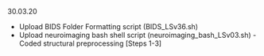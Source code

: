 30.03.20

- Upload BIDS Folder Formatting script (BIDS_LSv36.sh) 
- Upload neuroimaging bash shell script (neuroimaging_bash_LSv03.sh)
      - Coded structural preprocessing [Steps 1-3]

